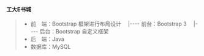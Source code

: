 #### 工大E书城
> - 前　端：Bootstrap 框架进行布局设计
> 　|---- 前台：Bootstrap 3
> 　|---- 后台：Bootstrap 自定义框架
> - 后　端：Java
> - 数据库：MySQL